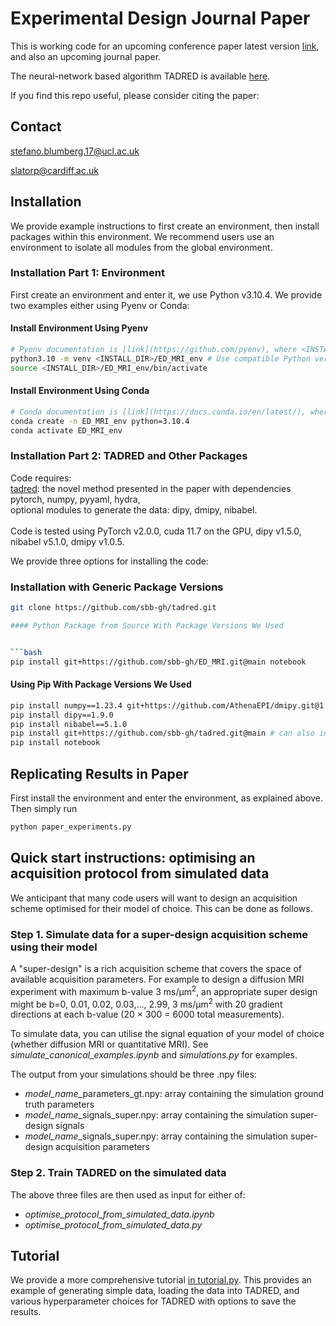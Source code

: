 # Experimental Design Journal Paper

This is working code for an upcoming conference paper latest version [link](https://arxiv.org/abs/2210.06891), and also an upcoming journal paper.

The neural-network based algorithm TADRED is available [here](https://github.com/sbb-gh/tadred).

If you find this repo useful, please consider citing the paper:

## Contact

stefano.blumberg.17@ucl.ac.uk

slatorp@cardiff.ac.uk


## Installation

We provide example instructions to first create an environment, then install packages within this environment.  We recommend users use an environment to isolate all modules from the global environment.

### Installation Part 1: Environment

First create an environment and enter it, we use Python v3.10.4.  We provide two examples either using Pyenv or Conda:

#### Install Environment Using Pyenv

```bash
# Pyenv documentation is [link](https://github.com/pyenv), where <INSTALL_DIR> is the directory the virtual environment is installed in.
python3.10 -m venv <INSTALL_DIR>/ED_MRI_env # Use compatible Python version e.g. 3.10.4
source <INSTALL_DIR>/ED_MRI_env/bin/activate
```

#### Install Environment Using Conda

```bash
# Conda documentation is [link](https://docs.conda.io/en/latest/), where <INSTALL_DIR> is the directory the virtual environment is installed in.
conda create -n ED_MRI_env python=3.10.4
conda activate ED_MRI_env
```


### Installation Part 2: TADRED and Other Packages

Code requires:<br>
[tadred](https://github.com/sbb-gh/tadred/tree/main): the novel method presented in the paper with dependencies pytorch, numpy, pyyaml, hydra,<br>
optional modules to generate the data: dipy, dmipy, nibabel.<br>
<br>
Code is tested using PyTorch v2.0.0, cuda 11.7 on the GPU, dipy v1.5.0, nibabel v5.1.0, dmipy v1.0.5.

We provide three options for installing the code:

### Installation with Generic Package Versions

```bash
git clone https://github.com/sbb-gh/tadred.git

#### Python Package from Source With Package Versions We Used


```bash
pip install git+https://github.com/sbb-gh/ED_MRI.git@main notebook
```

#### Using Pip With Package Versions We Used

```bash
pip install numpy==1.23.4 git+https://github.com/AthenaEPI/dmipy.git@1.0.1
pip install dipy==1.9.0
pip install nibabel==5.1.0
pip install git+https://github.com/sbb-gh/tadred.git@main # can also install tadred from source to examine/modify files from www.github.com/sbb-gh/tadred
pip install notebook
```

## Replicating Results in Paper

First install the environment and enter the environment, as explained above.  Then simply run

```bash
python paper_experiments.py
```



## Quick start instructions: optimising an acquisition protocol from simulated data

We anticipant that many code users will want to design an acquisition scheme optimised for their model of choice. This can be done as follows.

### Step 1. Simulate data for a super-design acquisition scheme using their model
A "super-design" is a rich acquisition scheme that covers the space of available acquisition parameters. For example to design a diffusion MRI experiment with maximum b-value 3 ms/μm<sup>2</sup>, an appropriate super design might be b=0, 0.01, 0.02, 0.03,..., 2.99, 3 ms/μm<sup>2</sup> with 20 gradient directions at each b-value (20 × 300 = 6000 total measurements).

To simulate data, you can utilise the signal equation of your model of choice (whether diffusion MRI or quantitative MRI). See *simulate\_canonical\_examples.ipynb* and *simulations.py* for examples.

The output from your simulations should be three .npy files:

* *model\_name*\_parameters_gt.npy: array containing the simulation ground truth parameters
* *model\_name*\_signals_super.npy: array containing the simulation super-design signals
* *model\_name*\_signals_super.npy: array containing the simulation super-design acquisition parameters

### Step 2. Train TADRED on the simulated data

The above three files are then used as input for either of:

* *optimise\_protocol\_from\_simulated\_data.ipynb*
* *optimise\_protocol\_from\_simulated\_data.py*

## Tutorial

We provide a more comprehensive tutorial [in tutorial.py](./examples/tutorial.py).  This provides an example of generating simple data, loading the data into TADRED, and various hyperparameter choices for TADRED with options to save the results.

